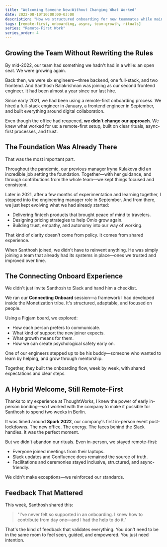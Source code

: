 ```yaml
---
title: "Welcoming Someone New—Without Changing What Worked"
date: 2022-08-10T10:00:00-03:00
description: "How we structured onboarding for new teammates while maintaining our remote-first culture, with clear rituals and connected experiences that work both in-person and digitally."
tags: [remote-first, onboarding, async, team-growth, rituals]
series: "Remote-First Work"
series_order: 4
---
```


## Growing the Team Without Rewriting the Rules

By mid-2022, our team had something we hadn't had in a while: an open seat. We were growing again.

Back then, we were six engineers—three backend, one full-stack, and two frontend. And Santhosh Balakrishnan was joining as our second frontend engineer. It had been almost a year since our last hire.

Since early 2021, we had been using a remote-first onboarding process. We hired a full-stack engineer in January, a frontend engineer in September, and built everything around digital collaboration.

Even though the office had reopened, **we didn't change our approach**. We knew what worked for us: a remote-first setup, built on clear rituals, async-first processes, and trust.

## The Foundation Was Already There

That was the most important part.

Throughout the pandemic, our previous manager Iryna Kulakova did an incredible job setting the foundation. Together—with her guidance, and through contributions from the whole team—we kept things focused and consistent.

Later in 2021, after a few months of experimentation and learning together, I stepped into the engineering manager role in September. And from there, we just kept evolving what we had already started:

- Delivering fintech products that brought peace of mind to travelers.
- Designing pricing strategies to help Omio grow again.
- Building trust, empathy, and autonomy into our way of working.

That kind of clarity doesn't come from policy. It comes from shared experience.

When Santhosh joined, we didn't have to reinvent anything. He was simply joining a team that already had its systems in place—ones we trusted and improved over time.

## The Connecting Onboard Experience

We didn't just invite Santhosh to Slack and hand him a checklist.

We ran our **Connecting Onboard** session—a framework I had developed inside the Monetization tribe. It's structured, adaptable, and focused on people.

Using a Figjam board, we explored:

- How each person prefers to communicate.
- What kind of support the new joiner expects.
- What growth means for them.
- How we can create psychological safety early on.

One of our engineers stepped up to be his buddy—someone who wanted to learn by helping, and grow through mentorship.

Together, they built the onboarding flow, week by week, with shared expectations and clear steps.

## A Hybrid Welcome, Still Remote-First

Thanks to my experience at ThoughtWorks, I knew the power of early in-person bonding—so I worked with the company to make it possible for Santhosh to spend two weeks in Berlin.

It was timed around **Spark 2022**, our company's first in-person event post-lockdowns. The new office. The energy. The faces behind the Slack handles. It was the perfect moment.

But we didn't abandon our rituals.
Even in-person, we stayed remote-first:

- Everyone joined meetings from their laptops.
- Slack updates and Confluence docs remained the source of truth.
- Facilitations and ceremonies stayed inclusive, structured, and async-friendly.

We didn't make exceptions—we reinforced our standards.

## Feedback That Mattered

This week, Santhosh shared this:

> "I've never felt so supported in an onboarding. I knew how to contribute from day one—and I had the help to do it."

That's the kind of feedback that validates everything.
You don't need to be in the same room to feel seen, guided, and empowered.
You just need intention.
